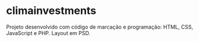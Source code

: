 # climainvestments
Projeto desenvolvido com código de marcação e programação: HTML, CSS, JavaScript e PHP. Layout em PSD.
